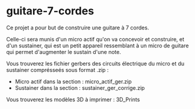 # guitare-7-cordes

Ce projet a pour but de construire une guitare à 7 cordes. 

Celle-ci sera munis d'un micro actif qu'on va concevoir et construire, et d'un sustainer, qui est un petit appareil ressemblant à un micro de guitare qui permet d'augmenter le sustain d'une note.

Vous trouverez les fichier gerbers des circuits électrique du micro et du sustainer comprésseés sous format .zip :
  -  Micro actif dans la section :  micro_actif_ger.zip
  -  Sustainer dans la section : sustainer_ger_corrige.zip

Vous trouverez les modèles 3D à imprimer : 3D_Prints

